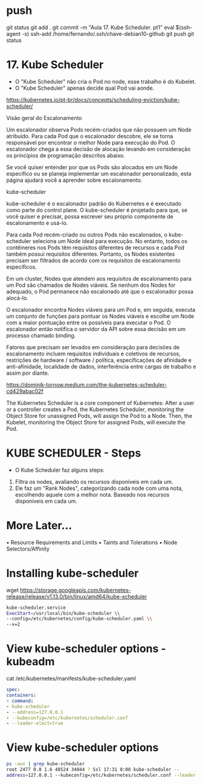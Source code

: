 
# ##############################################################################################################################################################
# ##############################################################################################################################################################
# ##############################################################################################################################################################
# ##############################################################################################################################################################
# push
git status
git add .
git commit -m "Aula 17. Kube Scheduler. pt1"
eval $(ssh-agent -s)
ssh-add /home/fernando/.ssh/chave-debian10-github
git push
git status


# ##############################################################################################################################################################
# ##############################################################################################################################################################
# ##############################################################################################################################################################
# ##############################################################################################################################################################
#  17. Kube Scheduler

- O "Kube Scheduler" não cria o Pod no node, esse trabalho é do Kubelet.
- O "Kube Scheduler" apenas decide qual Pod vai aonde.



<https://kubernetes.io/pt-br/docs/concepts/scheduling-eviction/kube-scheduler/>

Visão geral do Escalonamento

Um escalonador observa Pods recém-criados que não possuem um Node atribuído. Para cada Pod que o escalonador descobre, ele se torna responsável por encontrar o melhor Node para execução do Pod. O escalonador chega a essa decisão de alocação levando em consideração os princípios de programação descritos abaixo.

Se você quiser entender por que os Pods são alocados em um Node específico ou se planeja implementar um escalonador personalizado, esta página ajudará você a aprender sobre escalonamento.

kube-scheduler

kube-scheduler é o escalonador padrão do Kubernetes e é executado como parte do control plane. O kube-scheduler é projetado para que, se você quiser e precisar, possa escrever seu próprio componente de escalonamento e usá-lo.

Para cada Pod recém-criado ou outros Pods não escalonados, o kube-scheduler seleciona um Node ideal para execução. No entanto, todos os contêineres nos Pods têm requisitos diferentes de recursos e cada Pod também possui requisitos diferentes. Portanto, os Nodes existentes precisam ser filtrados de acordo com os requisitos de escalonamento específicos.

Em um cluster, Nodes que atendem aos requisitos de escalonamento para um Pod são chamados de Nodes viáveis. Se nenhum dos Nodes for adequado, o Pod permanece não escalonado até que o escalonador possa alocá-lo.

O escalonador encontra Nodes viáveis para um Pod e, em seguida, executa um conjunto de funções para pontuar os Nodes viáveis e escolhe um Node com a maior pontuação entre os possíveis para executar o Pod. O escalonador então notifica o servidor da API sobre essa decisão em um processo chamado binding.

Fatores que precisam ser levados em consideração para decisões de escalonamento incluem requisitos individuais e coletivos de recursos, restrições de hardware / software / política, especificações de afinidade e anti-afinidade, localidade de dados, interferência entre cargas de trabalho e assim por diante.





<https://dominik-tornow.medium.com/the-kubernetes-scheduler-cd429abac02f>

The Kubernetes Scheduler is a core component of Kubernetes: 
After a user or a controller creates a Pod, the Kubernetes Scheduler, monitoring the Object Store for unassigned Pods, will assign the Pod to a Node. Then, the Kubelet, monitoring the Object Store for assigned Pods, will execute the Pod.





# KUBE SCHEDULER - Steps
- O Kube Scheduler faz alguns steps:

1. Filtra os nodes, avaliando os recursos disponíveis em cada um.
2. Ele faz um "Rank Nodes", categorizando cada node com uma nota, escolhendo aquele com a melhor nota. Baseado nos recursos disponíveis em cada um.


# More Later…
• Resource Requirements and Limits
• Taints and Tolerations
• Node Selectors/Affinity



# Installing kube-scheduler

wget https://storage.googleapis.com/kubernetes-release/release/v1.13.0/bin/linux/amd64/kube-scheduler

~~~~bash
kube-scheduler.service
ExecStart=/usr/local/bin/kube-scheduler \\
--config=/etc/kubernetes/config/kube-scheduler.yaml \\
--v=2
~~~~




# View kube-scheduler options - kubeadm

cat /etc/kubernetes/manifests/kube-scheduler.yaml

~~~~yaml
spec:
containers:
- command:
- kube-scheduler
- --address=127.0.0.1
- --kubeconfig=/etc/kubernetes/scheduler.conf
- --leader-elect=true
~~~~




# View kube-scheduler options

~~~~bash
ps -aux | grep kube-scheduler
root 2477 0.8 1.6 48524 34044 ? Ssl 17:31 0:08 kube-scheduler --
address=127.0.0.1 --kubeconfig=/etc/kubernetes/scheduler.conf --leader-elect=true
~~~~